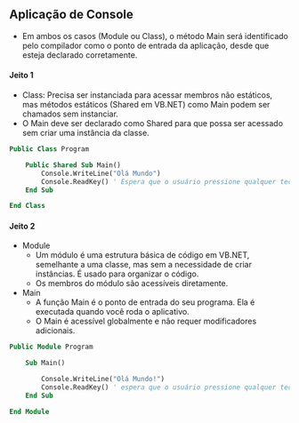 ## Aplicação de Console

- Em ambos os casos (Module ou Class), o método Main será identificado pelo compilador como o ponto de entrada da aplicação, desde que esteja declarado corretamente.

#### Jeito 1

- Class: Precisa ser instanciada para acessar membros não estáticos, mas métodos estáticos (Shared em VB.NET) como Main podem ser chamados sem instanciar.
- O Main deve ser declarado como Shared para que possa ser acessado sem criar uma instância da classe.

~~~vb
Public Class Program

    Public Shared Sub Main()
        Console.WriteLine("Olá Mundo")
        Console.ReadKey() ' Espera que o usuário pressione qualquer tecla para continuar
    End Sub

End Class
~~~

#### Jeito 2

- Module
    - Um módulo é uma estrutura básica de código em VB.NET, semelhante a uma classe, mas sem a necessidade de criar instâncias. É usado para organizar o código.
    - Os membros do módulo são acessíveis diretamente.
- Main
    - A função Main é o ponto de entrada do seu programa. Ela é executada quando você roda o aplicativo.
    - O Main é acessível globalmente e não requer modificadores adicionais.

~~~vb
Public Module Program

    Sub Main()

        Console.WriteLine("Olá Mundo!")
        Console.ReadKey() ' espera que o usuário pressione qualquer tecla para continuar
    End Sub

End Module

~~~